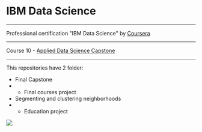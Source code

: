 # IBM Data Science
***
Professional certification "IBM Data Science" by [Coursera](https://www.coursera.org/professional-certificates/ibm-data-science)
***
Course 10 - [Applied Data Science Capstone](https://www.coursera.org/learn/applied-data-science-capstone)
***
This repositories have 2 folder:
- Final Capstone
- - Final courses project
- Segmenting and clustering neighborhoods
- - Education project

![](https://vistr.dev/badge?repo=DMBabich.Coursera_Capstone)
